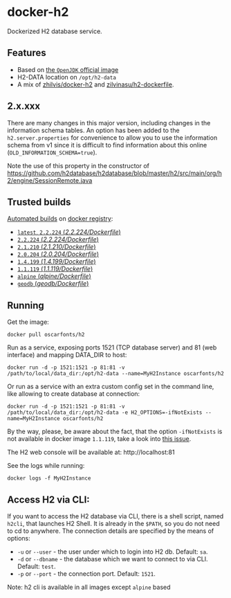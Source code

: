 docker-h2
=========

Dockerized H2 database service.


## Features

* Based on [the `OpenJDK` official image](https://hub.docker.com/r/_/openjdk/)
* H2-DATA location on `/opt/h2-data`
* A mix of [zhilvis/docker-h2](https://github.com/zhilvis/docker-h2) and [zilvinasu/h2-dockerfile](https://github.com/zilvinasu/h2-dockerfile).

## 2.x.xxx

There are many changes in this major version, including changes in the
information schema tables. An option has been added to the `h2.server.properties`
for convenience to allow you to use the information schema from v1 since it is
difficult to find information about this online (`OLD_INFORMATION_SCHEMA=true`).

Note the use of this property in the constructor of https://github.com/h2database/h2database/blob/master/h2/src/main/org/h2/engine/SessionRemote.java


## Trusted builds

[Automated builds](https://hub.docker.com/r/oscarfonts/h2/) on [docker registry](https://registry.hub.docker.com/):

* [`latest`, `2.2.224` (*2.2.224/Dockerfile*)](https://github.com/oscarfonts/docker-h2/blob/master/2.2.224/Dockerfile)
* [`2.2.224` (*2.2.224/Dockerfile*)](https://github.com/oscarfonts/docker-h2/blob/master/2.2.224/Dockerfile)
* [`2.1.210` (*2.1.210/Dockerfile*)](https://github.com/oscarfonts/docker-h2/blob/master/2.1.210/Dockerfile)
* [`2.0.204` (*2.0.204/Dockerfile*)](https://github.com/oscarfonts/docker-h2/blob/master/2.0.204/Dockerfile)
* [`1.4.199` (*1.4.199/Dockerfile*)](https://github.com/oscarfonts/docker-h2/blob/master/1.4.199/Dockerfile)
* [`1.1.119` (*1.1.119/Dockerfile*)](https://github.com/oscarfonts/docker-h2/blob/master/1.1.119/Dockerfile)
* [`alpine` (*alpine/Dockerfile*)](https://github.com/oscarfonts/docker-h2/blob/master/alpine/Dockerfile)
* [`geodb` (*geodb/Dockerfile*)](https://github.com/oscarfonts/docker-h2/blob/master/geodb/Dockerfile)


## Running

Get the image:

```
docker pull oscarfonts/h2
```

Run as a service, exposing ports 1521 (TCP database server) and 81 (web interface) and mapping DATA_DIR to host:

```
docker run -d -p 1521:1521 -p 81:81 -v /path/to/local/data_dir:/opt/h2-data --name=MyH2Instance oscarfonts/h2
```

Or run as a service with an extra custom config set in the command line, like allowing to create database at connection:

```
docker run -d -p 1521:1521 -p 81:81 -v /path/to/local/data_dir:/opt/h2-data -e H2_OPTIONS=-ifNotExists --name=MyH2Instance oscarfonts/h2
```

By the way, please, be aware about the fact, that the option `-ifNotExists` is not available in docker image `1.1.119`, take a look
into [this issue](https://github.com/h2database/h2database/issues/1894).

The H2 web console will be available at: http://localhost:81

See the logs while running:

```
docker logs -f MyH2Instance
```

## Access H2 via CLI:

If you want to access the H2 database via CLI, there is a shell script, named `h2cli`, that launches H2 Shell. It is already in the `$PATH`, so you do not need to cd to anywhere. The connection details are specified by the means of options:

* `-u` or `--user` - the user under which to login into H2 db. Default: `sa`.
* `-d` or `--dbname` - the database which we want to connect to via CLI. Default: `test`.
* `-p` or `--port` - the connection port. Default: `1521`.

Note: h2 cli is available in all images except `alpine` based
